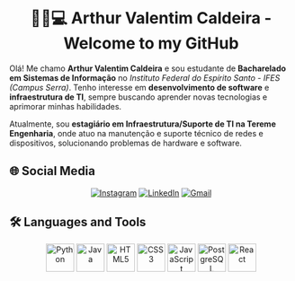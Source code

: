<div align="center">

# 👨‍🎓💻 Arthur Valentim Caldeira - Welcome to my GitHub

</div>

Olá! Me chamo **Arthur Valentim Caldeira** e sou estudante de **Bacharelado em Sistemas de Informação** no *Instituto Federal do Espírito Santo - IFES (Campus Serra)*. Tenho interesse em **desenvolvimento de software** e **infraestrutura de TI**, sempre buscando aprender novas tecnologias e aprimorar minhas habilidades.

Atualmente, sou **estagiário em Infraestrutura/Suporte de TI na Tereme Engenharia**, onde atuo na manutenção e suporte técnico de redes e dispositivos, solucionando problemas de hardware e software.

## 🌐 Social Media

<div align="center">

[![Instagram](https://img.shields.io/badge/Instagram-E4405F?style=for-the-badge&logo=instagram&logoColor=white)](https://www.instagram.com/arthur.valentim_/)
[![LinkedIn](https://img.shields.io/badge/LinkedIn-0077B5?style=for-the-badge&logo=linkedin&logoColor=white)](https://www.linkedin.com/in/arthur-valentim-6aa488274/)
[![Gmail](https://img.shields.io/badge/Gmail-D14836?style=for-the-badge&logo=gmail&logoColor=white)](mailto:valentimcaldeira100@gmail.com)

</div>

## 🛠️ Languages and Tools

<div align ="center">

<img src="https://cdn.jsdelivr.net/gh/devicons/devicon/icons/python/python-original.svg" height="50" alt="Python"/>
<img src="https://cdn.jsdelivr.net/gh/devicons/devicon/icons/java/java-original.svg" height="50" alt="Java"/>
<img src="https://cdn.jsdelivr.net/gh/devicons/devicon/icons/html5/html5-original.svg" height="50" alt="HTML5"/>
<img src="https://cdn.jsdelivr.net/gh/devicons/devicon/icons/css3/css3-original.svg" height="50" alt="CSS3"/>
<img src="https://cdn.jsdelivr.net/gh/devicons/devicon/icons/javascript/javascript-original.svg" height="50" alt="JavaScript"/>
<img src="https://cdn.jsdelivr.net/gh/devicons/devicon/icons/postgresql/postgresql-original.svg" height="50" alt="PostgreSQL"/>
<img src="https://cdn.jsdelivr.net/gh/devicons/devicon/icons/react/react-original.svg" height="50" alt="React"/>
</div>







            
        
